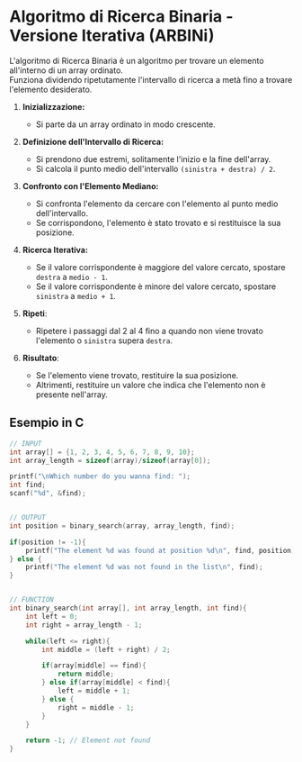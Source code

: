 # Algoritmo di Ricerca Binaria - Versione Iterativa (ARBINi)

L'algoritmo di Ricerca Binaria è un algoritmo per trovare un elemento all'interno di un array ordinato. 
<br>
Funziona dividendo ripetutamente l'intervallo di ricerca a metà fino a trovare l'elemento desiderato.


1. **Inizializzazione:**
   - Si parte da un array ordinato in modo crescente.

2. **Definizione dell'Intervallo di Ricerca:**
   - Si prendono due estremi, solitamente l'inizio e la fine dell'array.
   - Si calcola il punto medio dell'intervallo `(sinistra + destra) / 2`.

3. **Confronto con l'Elemento Mediano:**
   - Si confronta l'elemento da cercare con l'elemento al punto medio dell'intervallo.
   - Se corrispondono, l'elemento è stato trovato e si restituisce la sua posizione.

4. **Ricerca Iterativa:**
   - Se il valore corrispondente è maggiore del valore cercato, spostare `destra` a `medio - 1`.
   - Se il valore corrispondente è minore del valore cercato, spostare `sinistra` a `medio + 1`.

5. **Ripeti**:
   - Ripetere i passaggi dal 2 al 4 fino a quando non viene trovato l'elemento o `sinistra` supera `destra`.

6. **Risultato**:
   - Se l'elemento viene trovato, restituire la sua posizione.
   - Altrimenti, restituire un valore che indica che l'elemento non è presente nell'array.

## Esempio in C

```c
// INPUT
int array[] = {1, 2, 3, 4, 5, 6, 7, 8, 9, 10};
int array_length = sizeof(array)/sizeof(array[0]);

printf("\nWhich number do you wanna find: ");
int find;
scanf("%d", &find);


// OUTPUT
int position = binary_search(array, array_length, find);

if(position != -1){
    printf("The element %d was found at position %d\n", find, position);
} else {
    printf("The element %d was not found in the list\n", find);
}


// FUNCTION
int binary_search(int array[], int array_length, int find){
    int left = 0;
    int right = array_length - 1;

    while(left <= right){
        int middle = (left + right) / 2;

        if(array[middle] == find){
            return middle;
        } else if(array[middle] < find){
            left = middle + 1;
        } else {
            right = middle - 1;
        }
    }

    return -1; // Element not found
}
```